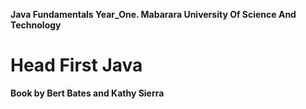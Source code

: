 **Java Fundamentals Year_One. Mabarara University Of Science And Technology**

**Head First Java**
=======

**Book by Bert Bates and Kathy Sierra**
